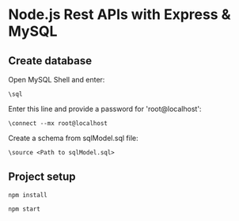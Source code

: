 # Node.js Rest APIs with Express & MySQL

## Create database
Open MySQL Shell and enter:
```
\sql
```
Enter this line and provide a password for 'root@localhost':
```
\connect --mx root@localhost
```
Create a schema from sqlModel.sql file:
```
\source <Path to sqlModel.sql>
```

## Project setup
```
npm install
```
```
npm start
```